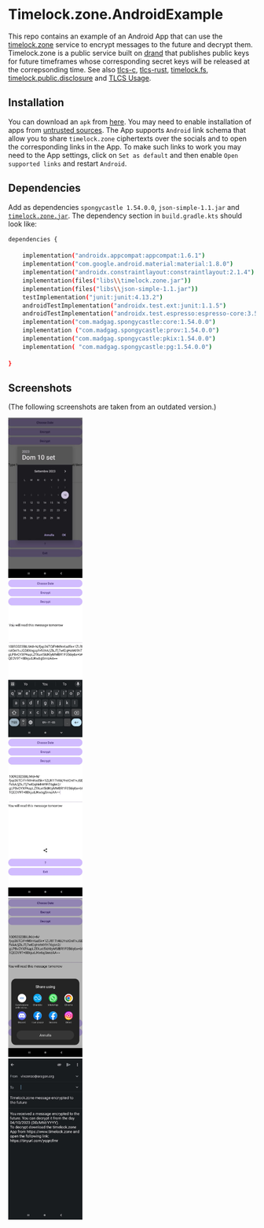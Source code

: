 # Timelock.zone.AndroidExample
This repo contains an example of an Android App that can use the [timelock.zone](https://www.timelock.zone) service to encrypt messages to the future and decrypt them. Timelock.zone is a public service built on [drand](https://drand.love) that publishes public keys for future timeframes whose corresponding secret keys will be released at the correpsonding time.
See also [tlcs-c](https://github.com/aragonzkresearch/tlcs-c/), [tlcs-rust](https://github.com/aragonzkresearch/tlcs-rust/), [timelock.fs](https://github.com/vincenzoiovino/timelock.fs), [timelock.public.disclosure](https://github.com/vincenzoiovino/timelock.public.disclosure) and [TLCS Usage](https://github.com/aragonzkresearch/tlcs-c/blob/main/examples/howtoencrypt.md).

## Installation
You can download an `apk` from [here](https://github.com/vincenzoiovino/Timelock.zone.AndroidExample/blob/master/timelock.zone.apk). You may need to enable installation of apps from [untrusted sources](https://www.wikihow.com/Allow-Apps-from-Unknown-Sources-on-Android).
The App supports `Android` link schema that allow you to share `timelock.zone` ciphertexts over the socials and to open the corresponding links in the App. To make such links to work you may need to the App settings, click on `Set as default`  and then enable `Open supported links` and restart `Android`.

## Dependencies
Add as dependencies ``spongycastle 1.54.0.0``, ``json-simple-1.1.jar`` and [``timelock.zone.jar``](https://github.com/vincenzoiovino/TimelockJavaAPI/tree/main). 
The dependency section in `build.gradle.kts` should look like:

```bash
dependencies {

    implementation("androidx.appcompat:appcompat:1.6.1")
    implementation("com.google.android.material:material:1.8.0")
    implementation("androidx.constraintlayout:constraintlayout:2.1.4")
    implementation(files("libs\\timelock.zone.jar"))
    implementation(files("libs\\json-simple-1.1.jar"))
    testImplementation("junit:junit:4.13.2")
    androidTestImplementation("androidx.test.ext:junit:1.1.5")
    androidTestImplementation("androidx.test.espresso:espresso-core:3.5.1")
    implementation("com.madgag.spongycastle:core:1.54.0.0")
    implementation ("com.madgag.spongycastle:prov:1.54.0.0")
    implementation("com.madgag.spongycastle:pkix:1.54.0.0")
    implementation( "com.madgag.spongycastle:pg:1.54.0.0")

}
```

## Screenshots
(The following screenshots are taken from an outdated version.)

<img src="screenshotlock1.jpg" width="30%" height="30%" />
<br>
<img src="screenshotlock2.jpg" width="30%" height="30%" />
<br>
<img src="screenshotlock3.jpg" width="30%" height="30%" />
<br>
<img src="screenshotlock4.jpg" width="30%" height="30%" />
<br>
<img src="screenshotlock5.jpg" width="30%" height="30%" />


